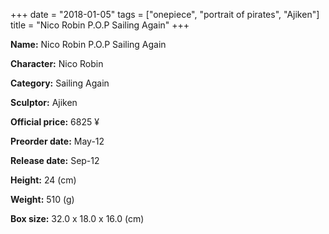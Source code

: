 +++
date = "2018-01-05"
tags = ["onepiece", "portrait of pirates", "Ajiken"]
title = "Nico Robin P.O.P Sailing Again"
+++

**Name:** Nico Robin P.O.P Sailing Again

**Character:** Nico Robin

**Category:** Sailing Again 

**Sculptor:** Ajiken

**Official price:** 6825 ¥

**Preorder date:** May-12

**Release date:** Sep-12

**Height:** 24 (cm)

**Weight:** 510 (g)

**Box size:** 32.0 x 18.0 x 16.0 (cm)


